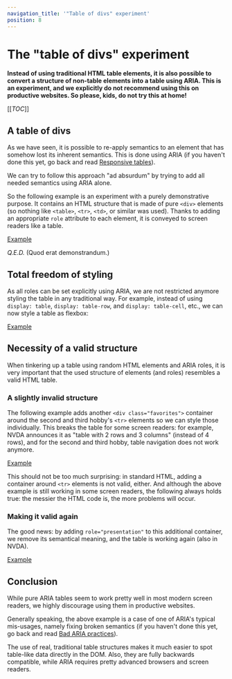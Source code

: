 ```yaml
---
navigation_title: '"Table of divs" experiment'
position: 8
---
```


# The "table of divs" experiment

**Instead of using traditional HTML table elements, it is also possible to convert a structure of non-table elements into a table using ARIA. This is an experiment, and we explicitly do not recommend using this on productive websites. So please, kids, do not try this at home!**

[[_TOC_]]

## A table of divs

As we have seen, it is possible to re-apply semantics to an element that has somehow lost its inherent semantics. This is done using ARIA (if you haven't done this yet, go back and read [Responsive tables](/examples/tables/responsive)).

We can try to follow this approach "ad absurdum" by trying to add all needed semantics using ARIA alone.

So the following example is an experiment with a purely demonstrative purpose. It contains an HTML structure that is made of pure `<div>` elements (so nothing like `<table>`, `<tr>`, `<td>`, or similar was used). Thanks to adding an appropriate `role` attribute to each element, it is conveyed to screen readers like a table.

[Example](_examples/table-of-divs-using-aria)

_Q.E.D._ (Quod erat demonstrandum.)

## Total freedom of styling

As all roles can be set explicitly using ARIA, we are not restricted anymore styling the table in any traditional way. For example, instead of using `display: table`, `display: table-row`, and `display: table-cell`, etc., we can now style a table as flexbox:

[Example](_examples/table-of-divs-with-flexbox)

## Necessity of a valid structure

When tinkering up a table using random HTML elements and ARIA roles, it is very important that the used structure of elements (and roles) resembles a valid HTML table.

### A slightly invalid structure

The following example adds another `<div class="favorites">` container around the second and third hobby's `<tr>` elements so we can style those individually. This breaks the table for some screen readers: for example, NVDA announces it as "table with 2 rows and 3 columns" (instead of 4 rows), and for the second and third hobby, table navigation does not work anymore.

[Example](_examples/invalid-table-of-divs)

This should not be too much surprising: in standard HTML, adding a container around `<tr>` elements is not valid, either. And although the above example is still working in some screen readers, the following always holds true: the messier the HTML code is, the more problems will occur.

### Making it valid again

The good news: by adding `role="presentation"` to this additional container, we remove its semantical meaning, and the table is working again (also in NVDA).

[Example](_examples/fixed-table-of-divs)

## Conclusion

While pure ARIA tables seem to work pretty well in most modern screen readers, we highly discourage using them in productive websites.

Generally speaking, the above example is a case of one of ARIA's typical mis-usages, namely fixing broken semantics (if you haven't done this yet, go back and read [Bad ARIA practices](/knowledge/aria/bad-practices)).

The use of real, traditional table structures makes it much easier to spot table-like data directly in the DOM. Also, they are fully backwards compatible, while ARIA requires pretty advanced browsers and screen readers.

